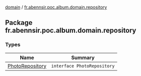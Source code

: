 [domain](../index.md) / [fr.abennsir.poc.album.domain.repository](./index.md)

## Package fr.abennsir.poc.album.domain.repository

### Types

| Name | Summary |
|---|---|
| [PhotoRepository](-photo-repository/index.md) | `interface PhotoRepository` |
